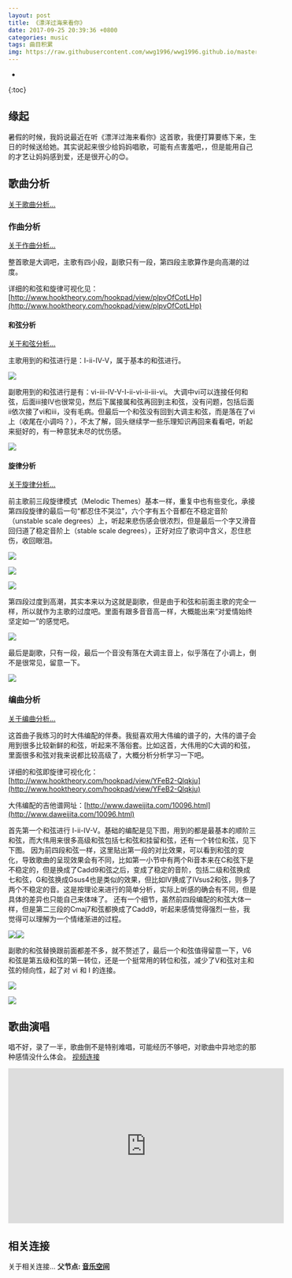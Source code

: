 ```yaml
---
layout: post
title: 《漂洋过海来看你》
date: 2017-09-25 20:39:36 +0800
categories: music
tags: 曲目积累
img: https://raw.githubusercontent.com/wwg1996/wwg1996.github.io/master/images/pyghlkn.jpg
---
```

* 
{:toc}
## 缘起

暑假的时候，我妈说最近在听《漂洋过海来看你》这首歌，我便打算要练下来，生日的时候送给她。其实说起来很少给妈妈唱歌，可能有点害羞吧，，但是能用自己的才艺让妈妈感到爱，还是很开心的😊。

## 歌曲分析

[关于歌曲分析...](http://localhost/wordpress/2017/09/26/gequfenxi/)

### 作曲分析

[关于作曲分析...](http://localhost/wordpress/2017/09/26/zuoqufenxi/)

整首歌是大调吧，主歌有四小段，副歌只有一段，第四段主歌算作是向高潮的过度。

详细的和弦和旋律可视化见：[http://www.hooktheory.com/hookpad/view/plpvOfCotLHp](http://www.hooktheory.com/hookpad/view/plpvOfCotLHp)

#### 和弦分析

[关于和弦分析...](http://localhost/wordpress/2017/09/26/hexianfenxi/)

主歌用到的和弦进行是：I-ii-IV-V，属于基本的和弦进行。

![](https://raw.githubusercontent.com/wwg1996/wwg1996.github.io/master/images/2017/09/a-1.png)

副歌用到的和弦进行是有：vi-iii-IV-V-I-ii-vi-ii-iii-vi。 大调中vi可以连接任何和弦，后面iii接IV也很常见，然后下属接属和弦再回到主和弦，没有问题，包括后面ii依次接了vi和iii，没有毛病。但最后一个和弦没有回到大调主和弦，而是落在了vi上（收尾在小调吗？），不太了解，回头继续学一些乐理知识再回来看看吧，听起来挺好的，有一种意犹未尽的忧伤感。

![](https://raw.githubusercontent.com/wwg1996/wwg1996.github.io/master/images/2017/09/a-2.png)

#### 旋律分析

[关于旋律分析...](http://localhost/wordpress/2017/09/27/xuanlvfenxi/)

前主歌前三段旋律模式（Melodic Themes）基本一样，重复中也有些变化，承接第四段旋律的最后一句“都忍住不哭泣”，六个字有五个音都在不稳定音阶（unstable scale degrees）上，听起来悲伤感会很浓烈，但是最后一个字又滑音回归道了稳定音阶上（stable scale degrees），正好对应了歌词中含义，忍住悲伤，收回眼泪。

![](https://raw.githubusercontent.com/wwg1996/wwg1996.github.io/master/images/2017/09/p1.png)

![](https://raw.githubusercontent.com/wwg1996/wwg1996.github.io/master/images/2017/09/p2.png)

![](https://raw.githubusercontent.com/wwg1996/wwg1996.github.io/master/images/2017/09/p3.png)

第四段过度到高潮，其实本来以为这就是副歌，但是由于和弦和前面主歌的完全一样，所以就作为主歌的过度吧。里面有跟多音音高一样，大概能出来“对爱情始终坚定如一”的感觉吧。

![](https://raw.githubusercontent.com/wwg1996/wwg1996.github.io/master/images/2017/09/p4.png)

最后是副歌，只有一段，最后一个音没有落在大调主音上，似乎落在了小调上，倒不是很常见，留意一下。

![](https://raw.githubusercontent.com/wwg1996/wwg1996.github.io/master/images/2017/09/p5.png)

### 编曲分析

[关于编曲分析...](http://localhost/wordpress/2017/09/26/bianqufenxi/)

这首曲子我练习的时大伟编配的伴奏。我挺喜欢用大伟编的谱子的，大伟的谱子会用到很多比较新鲜的和弦，听起来不落俗套。比如这首，大伟用的C大调的和弦，里面很多和弦对我来说都比较高级了，大概分析分析学习一下吧。

详细的和弦即旋律可视化化：[http://www.hooktheory.com/hookpad/view/YFeB2-Qlqkju](http://www.hooktheory.com/hookpad/view/YFeB2-Qlqkju)

大伟编配的吉他谱网址：[http://www.daweijita.com/10096.html](http://www.daweijita.com/10096.html)

首先第一个和弦进行 I-ii-IV-V。基础的编配是见下图，用到的都是最基本的顺阶三和弦，而大伟用来很多高级和弦包括七和弦和挂留和弦，还有一个转位和弦，见下下图。 因为前四段和弦一样，这里贴出第一段的对比效果，可以看到和弦的变化，导致歌曲的呈现效果会有不同，比如第一小节中有两个Ri音本来在C和弦下是不稳定的，但是换成了Cadd9和弦之后，变成了稳定的音阶，包括二级和弦换成七和弦，G和弦换成Gsus4也是类似的效果，但比如IV换成了IVsus2和弦，则多了两个不稳定的音。这是按理论来进行的简单分析，实际上听感的确会有不同，但是具体的差异也只能自己来体味了。 还有一个细节，虽然前四段编配的和弦大体一样，但是第二三段的Cmaj7和弦都换成了Cadd9，听起来感情觉得强烈一些，我觉得可以理解为一个情绪渐进的过程。

![](https://raw.githubusercontent.com/wwg1996/wwg1996.github.io/master/images/2017/09/l1.png)![](https://raw.githubusercontent.com/wwg1996/wwg1996.github.io/master/images/2017/09/l2.png)

副歌的和弦替换跟前面都差不多，就不赘述了，最后一个和弦值得留意一下，V6和弦是第五级和弦的第一转位，还是一个挺常用的转位和弦，减少了V和弦对主和弦的倾向性，起了对 vi 和 I 的连接。

![](https://raw.githubusercontent.com/wwg1996/wwg1996.github.io/master/images/2017/09/p5.png)

![](https://raw.githubusercontent.com/wwg1996/wwg1996.github.io/master/images/2017/09/l3.png)

## 歌曲演唱

唱不好，录了一半，歌曲倒不是特别难唱，可能经历不够吧，对歌曲中异地恋的那种感情没什么体会。 
[视频连接](http://v.youku.com/v_show/id_XMjk5MjMxMTQ5Mg==.html?spm=a2hzp.8244740.0.0)

<iframe width="560" height="315" src="http://tv.sohu.com/upload/static/share/share_play.html#90268916_9365222_0_9001_0" frameborder="0" allowfullscreen></iframe>


## 相关连接
关于相关连接...
**父节点: [音乐空间](http://localhost/wordpress/music/)**